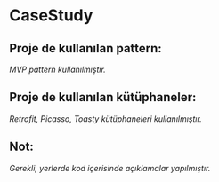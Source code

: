 # CaseStudy

## Proje de kullanılan pattern: <br/>
*MVP pattern kullanılmıştır.*

## Proje de kullanılan kütüphaneler: <br/>
*Retrofit, Picasso, Toasty kütüphaneleri kullanılmıştır.* <br/>


## Not: <br/>
*Gerekli, yerlerde kod içerisinde açıklamalar yapılmıştır.* <br/>

